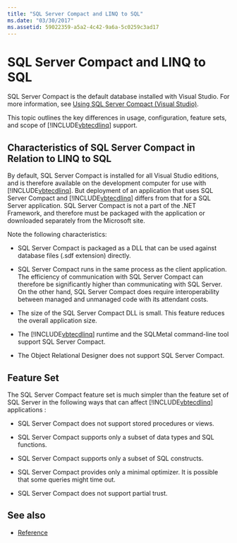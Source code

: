 ```yaml
---
title: "SQL Server Compact and LINQ to SQL"
ms.date: "03/30/2017"
ms.assetid: 59022359-a5a2-4c42-9a6a-5c0259c3ad17
---
```

# SQL Server Compact and LINQ to SQL
SQL Server Compact is the default database installed with Visual Studio. For more information, see [Using SQL Server Compact (Visual Studio)](https://docs.microsoft.com/previous-versions/visualstudio/visual-studio-2012/aa983321(v=vs.110)).  
  
 This topic outlines the key differences in usage, configuration, feature sets, and scope of [!INCLUDE[vbtecdlinq](../../../../../../includes/vbtecdlinq-md.md)] support.  
  
## Characteristics of SQL Server Compact in Relation to LINQ to SQL  
 By default, SQL Server Compact is installed for all Visual Studio editions, and is therefore available on the development computer for use with [!INCLUDE[vbtecdlinq](../../../../../../includes/vbtecdlinq-md.md)]. But deployment of an application that uses SQL Server Compact and [!INCLUDE[vbtecdlinq](../../../../../../includes/vbtecdlinq-md.md)] differs from that for a SQL Server application. SQL Server Compact is not a part of the .NET Framework, and therefore must be packaged with the application or downloaded separately from the Microsoft site.  
  
 Note the following characteristics:  
  
- SQL Server Compact is packaged as a DLL that can be used against database files (.sdf extension) directly.  
  
- SQL Server Compact runs in the same process as the client application. The efficiency of communication with SQL Server Compact can therefore be significantly higher than communicating with SQL Server. On the other hand, SQL Server Compact does require interoperability between managed and unmanaged code with its attendant costs.  
  
- The size of the SQL Server Compact DLL is small. This feature reduces the overall application size.  
  
- The [!INCLUDE[vbtecdlinq](../../../../../../includes/vbtecdlinq-md.md)] runtime and the SQLMetal command-line tool support SQL Server Compact.  
  
- The Object Relational Designer does not support SQL Server Compact.  
  
## Feature Set  
 The SQL Server Compact feature set is much simpler than the feature set of SQL Server in the following ways that can affect [!INCLUDE[vbtecdlinq](../../../../../../includes/vbtecdlinq-md.md)] applications :  
  
- SQL Server Compact does not support stored procedures or views.  
  
- SQL Server Compact supports only a subset of data types and SQL functions.  
  
- SQL Server Compact supports only a subset of SQL constructs.  
  
- SQL Server Compact provides only a minimal optimizer. It is possible that some queries might time out.  
  
- SQL Server Compact does not support partial trust.  
  
## See also

- [Reference](reference.md)
